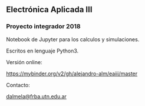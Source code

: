 ## Electrónica Aplicada III

### Proyecto integrador 2018

Notebook de Jupyter para los calculos y simulaciones.

Escritos en lenguaje Python3.

Versión online: 

https://mybinder.org/v2/gh/alejandro-alm/eaiii/master


Contacto:

dalmela@frba.utn.edu.ar


